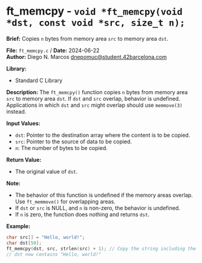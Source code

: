 # ft_memcpy - `void *ft_memcpy(void *dst, const void *src, size_t n);`

**Brief:**
Copies `n` bytes from memory area `src` to memory area `dst`.

**File:** `ft_memcpy.c` / **Date:** 2024-06-22  
**Author:** Diego N. Marcos <dnepomuc@student.42barcelona.com>

**Library:**
* Standard C Library

**Description:**
The `ft_memcpy()` function copies `n` bytes from memory area `src` to memory area `dst`. If `dst` and `src` overlap, behavior is undefined. Applications in which `dst` and `src` might overlap should use `memmove(3)` instead.

**Input Values:**
* `dst`: Pointer to the destination array where the content is to be copied.
* `src`: Pointer to the source of data to be copied.
* `n`: The number of bytes to be copied.

**Return Value:**
* The original value of `dst`.

**Note:**
- The behavior of this function is undefined if the memory areas overlap. Use `ft_memmove()` for overlapping areas.
- If `dst` or `src` is NULL, and `n` is non-zero, the behavior is undefined.
- If `n` is zero, the function does nothing and returns `dst`.

**Example:**
```c
char src[] = "Hello, world!";
char dst[50];
ft_memcpy(dst, src, strlen(src) + 1); // Copy the string including the null terminator
// dst now contains "Hello, world!"

